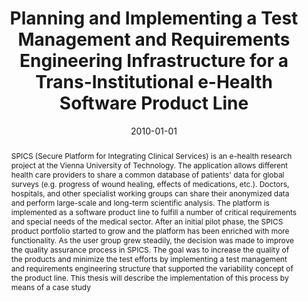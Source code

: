 ---
abstract: SPICS (Secure Platform for Integrating Clinical Services) is an e-health
  research project at the Vienna University of Technology. The application allows
  different health care providers to share a common database of patients' data for
  global surveys (e.g. progress of wound healing, effects of medications, etc.). Doctors,
  hospitals, and other specialist working groups can share their anonymized data and
  perform large-scale and long-term scientific analysis. The platform is implemented
  as a software product line to fulfill a number of critical requirements and special
  needs of the medical sector. After an initial pilot phase, the SPICS product portfolio
  started to grow and the platform has been enriched with more functionality. As the
  user group grew steadily, the decision was made to improve the quality assurance
  process in SPICS. The goal was to increase the quality of the products and minimize
  the test efforts by implementing a test management and requirements engineering
  structure that supported the variability concept of the product line. This thesis
  will describe the implementation of this process by means of a case study
authors:
- Viliam Zboray
date: '2010-01-01'
featured: false
links:
- name: Publik
  url: https://publik.tuwien.ac.at/showentry.php?ID=194550&lang=2
publication_types:
- '7'
publishDate: '2010-01-01'
title: Planning and Implementing a Test Management and Requirements Engineering Infrastructure
  for a Trans-Institutional e-Health Software Product Line
url_pdf: ''
---